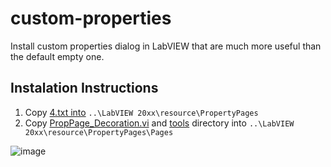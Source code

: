 # custom-properties
Install custom properties dialog in LabVIEW that are much more useful than the default empty one.

## Instalation Instructions

1. Copy [4.txt into](https://github.com/HunterJKI/custom-properties/blob/main/lv_src/decoration/4.txt) `..\LabVIEW 20xx\resource\PropertyPages`
2. Copy [PropPage_Decoration.vi](https://github.com/HunterJKI/custom-properties/blob/main/lv_src/decoration/PropPage_Decoration.vi) and [tools](https://github.com/HunterJKI/custom-properties/tree/main/lv_src/decoration/tools) directory into `..\LabVIEW 20xx\resource\PropertyPages\Pages`


![image](https://user-images.githubusercontent.com/97063722/167173482-b61e6be7-fee0-4a07-8cff-1a86bd13a2bc.png)
